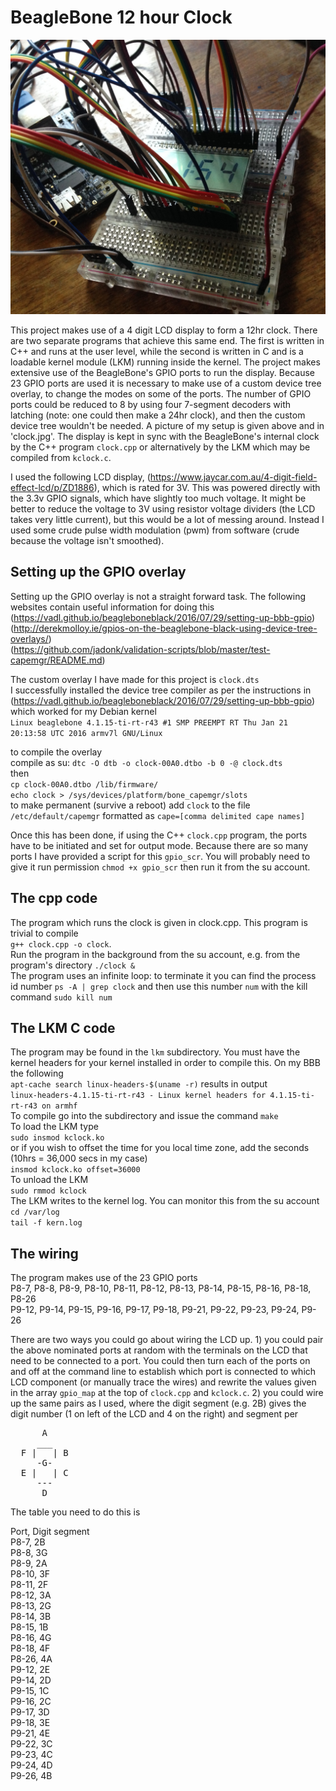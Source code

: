 # BeagleBone 12 hour Clock  
![alt text](https://raw.githubusercontent.com/wilstep/BeagleBone-clock/master/setup.jpg)

This project makes use of a 4 digit LCD display to form a 12hr clock. There are two separate programs that achieve this same end. The first is written in C++ and runs at the user level, while the second is written in C and is a loadable kernel module (LKM) running inside the kernel. The project makes extensive use of the BeagleBone's GPIO ports to run the display. Because 23 GPIO ports are used it is necessary to make use of a custom device tree overlay, to change the modes on some of the ports. The number of GPIO ports could be reduced to 8 by using four 7-segment decoders with latching (note: one could then make a 24hr clock), and then the custom device tree wouldn't be needed. A picture of my setup is given above and in 'clock.jpg'. The display is kept in sync with the BeagleBone's internal clock by the C++ program `clock.cpp` or alternatively by the LKM which may be compiled from `kclock.c`.

I used the following LCD display, (https://www.jaycar.com.au/4-digit-field-effect-lcd/p/ZD1886), which is rated for 3V. This was powered directly with the 3.3v GPIO signals, which have slightly too much voltage. It might be better to reduce the voltage to 3V using resistor voltage dividers (the LCD takes very little current), but this would be a lot of messing around. Instead I used some crude pulse width modulation (pwm) from software (crude because the voltage isn't smoothed).


## Setting up the GPIO overlay  
Setting up the GPIO overlay is not a straight forward task. The following websites contain useful information for doing this  
(https://vadl.github.io/beagleboneblack/2016/07/29/setting-up-bbb-gpio)  
(http://derekmolloy.ie/gpios-on-the-beaglebone-black-using-device-tree-overlays/)  
(https://github.com/jadonk/validation-scripts/blob/master/test-capemgr/README.md)  

The custom overlay I have made for this project is `clock.dts`  
I successfully installed the device tree compiler as per the instructions in (https://vadl.github.io/beagleboneblack/2016/07/29/setting-up-bbb-gpio) which worked for my Debian kernel  
`Linux beaglebone 4.1.15-ti-rt-r43 #1 SMP PREEMPT RT Thu Jan 21 20:13:58 UTC 2016 armv7l GNU/Linux`  
  
to compile the overlay  
compile as su: `dtc -O dtb -o clock-00A0.dtbo -b 0 -@ clock.dts`  
then     
`cp clock-00A0.dtbo /lib/firmware/`  
`echo clock > /sys/devices/platform/bone_capemgr/slots`  
to make permanent (survive a reboot) add `clock` to the file `/etc/default/capemgr` formatted as `cape=[comma delimited cape names]`

Once this has been done, if using the C++ `clock.cpp` program, the ports have to be initiated and set for output mode. Because there are so many ports I have provided a script for this `gpio_scr`. You will probably need to give it run permission `chmod +x gpio_scr` then run it from the su account.

## The cpp code
The program which runs the clock is given in clock.cpp. This program is trivial to compile  
`g++ clock.cpp -o clock`.  
Run the program in the background from the su account, e.g. from the program's directory `./clock &`  
The program uses an infinite loop: to terminate it you can find the process id number `ps -A | grep clock` and then use this number `num` with the kill command `sudo kill num`

## The LKM C code
The program may be found in the `lkm` subdirectory. You must have the kernel headers for your kernel installed in order to compile this. On my BBB the following  
`apt-cache search linux-headers-$(uname -r)` results in output  
`linux-headers-4.1.15-ti-rt-r43 - Linux kernel headers for 4.1.15-ti-rt-r43 on armhf`  
To compile go into the subdirectory and issue the command `make`  
To load the LKM type  
`sudo insmod kclock.ko`  
or if you wish to offset the time for you local time zone, add the seconds (10hrs = 36,000 secs in my case)  
`insmod kclock.ko offset=36000`  
To unload the LKM  
`sudo rmmod kclock`  
The LKM writes to the kernel log. You can monitor this from the su account  
`cd /var/log`  
`tail -f kern.log`


## The wiring  
The program makes use of the 23 GPIO ports  
P8-7, P8-8, P8-9, P8-10, P8-11, P8-12, P8-13, P8-14, P8-15, P8-16, P8-18, P8-26  
P9-12, P9-14, P9-15, P9-16, P9-17, P9-18, P9-21, P9-22, P9-23, P9-24, P9-26

There are two ways you could go about wiring the LCD up. 1) you could pair the above nominated ports at random with the terminals on the LCD that need to be connected to a port. You could then turn each of the ports on and off at the command line to establish which port is connected to which LCD component (or manually trace the wires) and rewrite the values given in the array `gpio_map` at the top of `clock.cpp` and `kclock.c`. 2) you could wire up the same pairs as I used, where the digit segment (e.g. 2B) gives the digit number (1 on left of the LCD and 4 on the right) and segment per

<pre>
      A  
     ___  
  F |   | B  
     -G-  
  E |   | C  
     ---  
      D  
</pre>

The table you need to do this is  

Port,    Digit segment  
P8-7,    2B  
P8-8,    3G  
P8-9,    2A  
P8-10,   3F  
P8-11,   2F  
P8-12,   3A  
P8-13,   2G  
P8-14,   3B  
P8-15,   1B  
P8-16,   4G  
P8-18,   4F  
P8-26,   4A  
P9-12,   2E  
P9-14,   2D  
P9-15,   1C  
P9-16,   2C  
P9-17,   3D  
P9-18,   3E  
P9-21,   4E  
P9-22,   3C  
P9-23,   4C  
P9-24,   4D  
P9-26,   4B  

